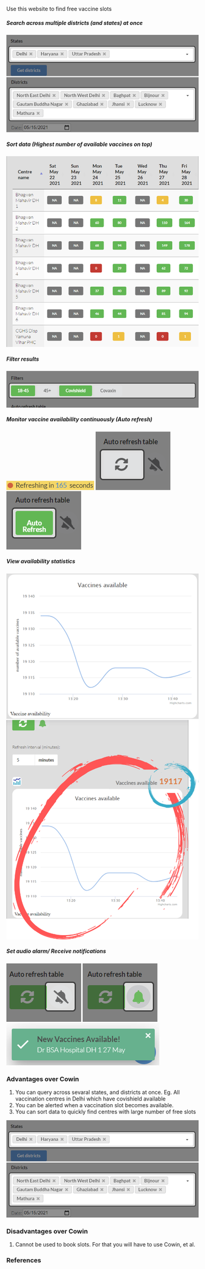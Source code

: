 Use this website to find free vaccine slots
##### Search across multiple districts (and states) at once
![Select multiple states at once](images/tour_states.png)
![Select multiple districts at once](images/tour_districts.png)

##### Sort data (Highest number of available vaccines on top)
![Sort table data](images/vaccine_table_sort.png)

##### Filter results
![Auto refresh](images/tour_filters.png)

##### Monitor vaccine availability continuously (Auto refresh)
![Auto refresh](images/auto_refresh_time.png)
![Auto refresh](images/tour_auto_refresh_not_clicked.png)
![Auto refresh](images/tour_auto_refresh_clicked.png)

##### View availability statistics
![Vaccine stats](images/stats_graph.png)
![Vaccine stats](images/stats.png)

##### Set audio alarm/ Receive notifications
![Audio alarm](images/tour_alarm_not_clicked.png)
![Audio alarm](images/tour_alarm_clicked.png)
![Audio alarm](images/notification.png)

### Advantages over Cowin
1. You can query across sevaral states, and districts at once. Eg. All vaccination centres in Delhi which have covishield available
1. You can be alerted when a vaccination slot becomes available.
1. You can sort data to quickly find centres with large number of free slots

![Select multiple states at once](images/tour_states.png)
![Select multiple districts at once](images/tour_districts.png)

### Disadvantages over Cowin
1. Cannot be used to book slots. For that you will have to use Cowin, et al.

### References